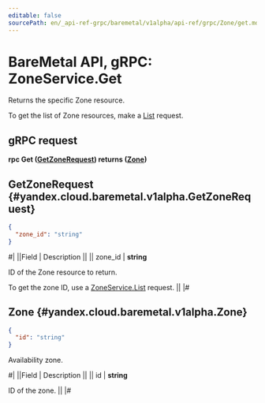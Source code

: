 ```yaml
---
editable: false
sourcePath: en/_api-ref-grpc/baremetal/v1alpha/api-ref/grpc/Zone/get.md
---
```


# BareMetal API, gRPC: ZoneService.Get

Returns the specific Zone resource.

To get the list of Zone resources, make a [List](/docs/baremetal/api-ref/grpc/Zone/list#List) request.

## gRPC request

**rpc Get ([GetZoneRequest](#yandex.cloud.baremetal.v1alpha.GetZoneRequest)) returns ([Zone](#yandex.cloud.baremetal.v1alpha.Zone))**

## GetZoneRequest {#yandex.cloud.baremetal.v1alpha.GetZoneRequest}

```json
{
  "zone_id": "string"
}
```

#|
||Field | Description ||
|| zone_id | **string**

ID of the Zone resource to return.

To get the zone ID, use a [ZoneService.List](/docs/baremetal/api-ref/grpc/Zone/list#List) request. ||
|#

## Zone {#yandex.cloud.baremetal.v1alpha.Zone}

```json
{
  "id": "string"
}
```

Availability zone.

#|
||Field | Description ||
|| id | **string**

ID of the zone. ||
|#